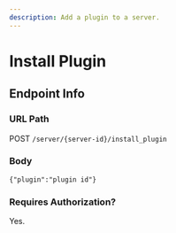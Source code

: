 ```yaml
---
description: Add a plugin to a server.
---
```


# Install Plugin

## Endpoint Info

### URL Path

POST `/server/{server-id}/install_plugin`

### Body

`{"plugin":"plugin id"}`

### Requires Authorization?

Yes.

